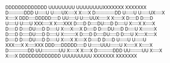  DDDDDDDDDDDDD       UUUUUUUU     UUUUUUUUXXXXXXX       XXXXXXX
 D::::::::::::DDD    U::::::U     U::::::UX:::::X       X:::::X
 D:::::::::::::::DD  U::::::U     U::::::UX:::::X       X:::::X
 DDD:::::DDDDD:::::D UU:::::U     U:::::UUX::::::X     X::::::X
   D:::::D    D:::::D U:::::U     U:::::U XXX:::::X   X:::::XXX
   D:::::D     D:::::DU:::::D     D:::::U    X:::::X X:::::X
   D:::::D     D:::::DU:::::D     D:::::U     X:::::X:::::X
   D:::::D     D:::::DU:::::D     D:::::U      X:::::::::X
   D:::::D     D:::::DU:::::D     D:::::U      X:::::::::X
   D:::::D     D:::::DU:::::D     D:::::U     X:::::X:::::X
   D:::::D     D:::::DU:::::D     D:::::U    X:::::X X:::::X
   D:::::D    D:::::D U::::::U   U::::::U XXX:::::X   X:::::XXX
 DDD:::::DDDDD:::::D  U:::::::UUU:::::::U X::::::X     X::::::X
 D:::::::::::::::DD    UU:::::::::::::UU  X:::::X       X:::::X
 D::::::::::::DDD        UU:::::::::UU    X:::::X       X:::::X
 DDDDDDDDDDDDD             UUUUUUUUU      XXXXXXX       XXXXXXX



